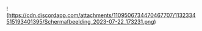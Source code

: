 !(https://cdn.discordapp.com/attachments/1109506734470467707/1132334515193401395/Schermafbeelding_2023-07-22_173231.png)                                                              
